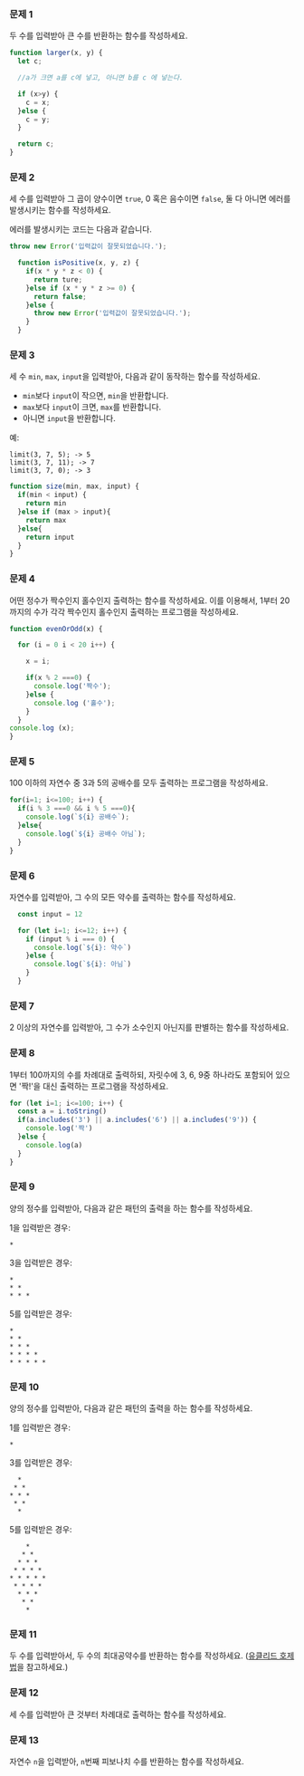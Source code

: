 ### 문제 1

두 수를 입력받아 큰 수를 반환하는 함수를 작성하세요.

```js
function larger(x, y) {
  let c;

  //a가 크면 a를 c에 넣고, 아니면 b를 c 에 넣는다.

  if (x>y) {
    c = x;
  }else {
    c = y;
  }

  return c;
}
```

### 문제 2

세 수를 입력받아 그 곱이 양수이면 `true`, 0 혹은 음수이면 `false`, 둘 다 아니면 에러를 발생시키는 함수를 작성하세요.

에러를 발생시키는 코드는 다음과 같습니다.

```js
throw new Error('입력값이 잘못되었습니다.');
```

```js
  function isPositive(x, y, z) {
    if(x * y * z < 0) {
      return ture;
    }else if (x * y * z >= 0) {
      return false;
    }else {
      throw new Error('입력값이 잘못되었습니다.');
    }
  }
```

### 문제 3

세 수 `min`, `max`, `input`을 입력받아, 다음과 같이 동작하는 함수를 작성하세요.
- `min`보다 `input`이 작으면, `min`을 반환합니다.
- `max`보다 `input`이 크면, `max`를 반환합니다.
- 아니면 `input`을 반환합니다.

예:
```
limit(3, 7, 5); -> 5
limit(3, 7, 11); -> 7
limit(3, 7, 0); -> 3
```

```js
function size(min, max, input) {
  if(min < input) {
    return min
  }else if (max > input){
    return max
  }else{
    return input
  }
}
```

### 문제 4

어떤 정수가 짝수인지 홀수인지 출력하는 함수를 작성하세요. 이를 이용해서, 1부터 20까지의 수가 각각 짝수인지 홀수인지 출력하는 프로그램을 작성하세요.

```js
function evenOrOdd(x) {

  for (i = 0 i < 20 i++) {

    x = i;

    if(x % 2 ===0) {
      console.log('짝수');
    }else {
      console.log ('홀수');
    }
  }
console.log (x);
}
```

### 문제 5

100 이하의 자연수 중 3과 5의 공배수를 모두 출력하는 프로그램을 작성하세요.

```js
for(i=1; i<=100; i++) {
  if(i % 3 ===0 && i % 5 ===0){
    console.log(`${i} 공배수`);
  }else{
    console.log(`${i} 공배수 아님`);
  }
}
```

### 문제 6

자연수를 입력받아, 그 수의 모든 약수를 출력하는 함수를 작성하세요.

```js
  const input = 12

  for (let i=1; i<=12; i++) {
    if (input % i === 0) {
      console.log(`${i}: 약수`)
    }else {
      console.log(`${i}: 아님`)
    }
  }
```

### 문제 7

2 이상의 자연수를 입력받아, 그 수가 소수인지 아닌지를 판별하는 함수를 작성하세요.

### 문제 8

1부터 100까지의 수를 차례대로 출력하되, 자릿수에 3, 6, 9중 하나라도 포함되어 있으면 '짝!'을 대신 출력하는 프로그램을 작성하세요.

```js
for (let i=1; i<=100; i++) {
  const a = i.toString()
  if(a.includes('3') || a.includes('6') || a.includes('9')) {
    console.log('짝')
  }else {
    console.log(a)
  }
}
```

### 문제 9

양의 정수를 입력받아, 다음과 같은 패턴의 출력을 하는 함수를 작성하세요.

1을 입력받은 경우:
```
*
```

3을 입력받은 경우:
```
*
* *
* * *
```

5를 입력받은 경우:
```
*
* *
* * *
* * * *
* * * * *
```

### 문제 10

양의 정수를 입력받아, 다음과 같은 패턴의 출력을 하는 함수를 작성하세요.

1를 입력받은 경우:
```
*
```

3를 입력받은 경우:
```
  *
 * *
* * *
 * *
  *
```

5를 입력받은 경우:
```
    *
   * *
  * * *
 * * * *
* * * * *
 * * * *
  * * *
   * *
    *
```

### 문제 11

두 수를 입력받아서, 두 수의 최대공약수를 반환하는 함수를 작성하세요. ([유클리드 호제법](https://ko.wikipedia.org/wiki/%EC%9C%A0%ED%81%B4%EB%A6%AC%EB%93%9C_%ED%98%B8%EC%A0%9C%EB%B2%95)을 참고하세요.)

### 문제 12

세 수를 입력받아 큰 것부터 차례대로 출력하는 함수를 작성하세요.

### 문제 13

자연수 `n`을 입력받아, `n`번째 피보나치 수를 반환하는 함수를 작성하세요.
